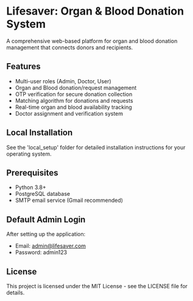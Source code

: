 # Lifesaver: Organ & Blood Donation System

A comprehensive web-based platform for organ and blood donation management that connects donors and recipients.

## Features

- Multi-user roles (Admin, Doctor, User)
- Organ and Blood donation/request management
- OTP verification for secure donation collection
- Matching algorithm for donations and requests
- Real-time organ and blood availability tracking
- Doctor assignment and verification system

## Local Installation

See the 'local_setup' folder for detailed installation instructions for your operating system.

## Prerequisites

- Python 3.8+
- PostgreSQL database
- SMTP email service (Gmail recommended)

## Default Admin Login

After setting up the application:
- Email: admin@lifesaver.com
- Password: admin123

## License

This project is licensed under the MIT License - see the LICENSE file for details.

